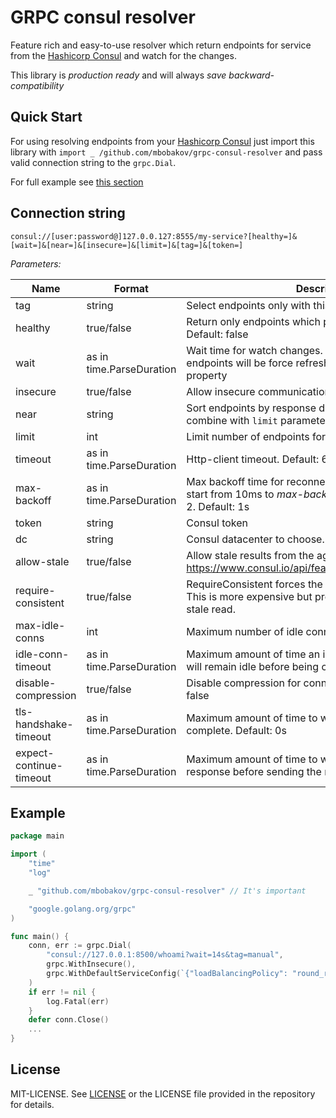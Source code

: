 # GRPC consul resolver

Feature rich and easy-to-use resolver which return endpoints for service from the [Hashicorp Consul](https://www.consul.io) and watch for the changes.

This library is *production ready* and will always *save backward-compatibility*

## Quick Start

For using resolving endpoints from your [Hashicorp Consul](https://www.consul.io) just import this library with `import _ /github.com/mbobakov/grpc-consul-resolver` and pass valid connection string to the `grpc.Dial`.

For full example see [this section](#example)

## Connection string
`consul://[user:password@]127.0.0.127:8555/my-service?[healthy=]&[wait=]&[near=]&[insecure=]&[limit=]&[tag=]&[token=]`

*Parameters:*

| Name                    | Format                   | Description                                                                                                                         |
|-------------------------|--------------------------|-------------------------------------------------------------------------------------------------------------------------------------|
| tag                     | string                   | Select endpoints only with this tag                                                                                                 |
| healthy                 | true/false               | Return only endpoints which pass all health-checks. Default: false                                                                  |
| wait                    | as in time.ParseDuration | Wait time for watch changes. Due this time period endpoints will be force refreshed. Default: inherits agent property               |
| insecure                | true/false               | Allow insecure communication with Consul. Default: true                                                                             |
| near                    | string                   | Sort endpoints by response duration. Can be efficient combine with `limit` parameter default: "_agent"                              |
| limit                   | int                      | Limit number of endpoints for the service. Default: no limit                                                                        |
| timeout                 | as in time.ParseDuration | Http-client timeout. Default: 60s                                                                                                   |
| max-backoff             | as in time.ParseDuration | Max backoff time for reconnect to consul. Reconnects will start from 10ms to _max-backoff_ exponentialy with factor 2.  Default: 1s |
| token                   | string                   | Consul token                                                                                                                        |
| dc                      | string                   | Consul datacenter to choose. Optional                                                                                               |
| allow-stale             | true/false               | Allow stale results from the agent. https://www.consul.io/api/features/consistency.html#stale                                       |
| require-consistent      | true/false               | RequireConsistent forces the read to be fully consistent. This is more expensive but prevents ever performing a stale read.         |
| max-idle-conns          | int                      | Maximum number of idle connections. Default: 0                                                                                      |
| idle-conn-timeout       | as in time.ParseDuration | Maximum amount of time an idle (keep-alive) connection will remain idle before being closed. Default: 0s                            |
| disable-compression     | true/false               | Disable compression for connections to consul. Default: false                                                                       |
| tls-handshake-timeout   | as in time.ParseDuration | Maximum amount of time to wait for a TLS handshake to complete. Default: 0s                                                         |
| expect-continue-timeout | as in time.ParseDuration | Maximum amount of time to wait for a 100-continue response before sending the request body. Default: 0s                             |

## Example
```go
package main

import (
	"time"
	"log"

	_ "github.com/mbobakov/grpc-consul-resolver" // It's important

	"google.golang.org/grpc"
)

func main() {
    conn, err := grpc.Dial(
        "consul://127.0.0.1:8500/whoami?wait=14s&tag=manual",
        grpc.WithInsecure(),
        grpc.WithDefaultServiceConfig(`{"loadBalancingPolicy": "round_robin"}`),
    )
    if err != nil {
        log.Fatal(err)
    }
    defer conn.Close()
    ...
}
```

## License

MIT-LICENSE. See [LICENSE](http://olivere.mit-license.org/)
or the LICENSE file provided in the repository for details.
